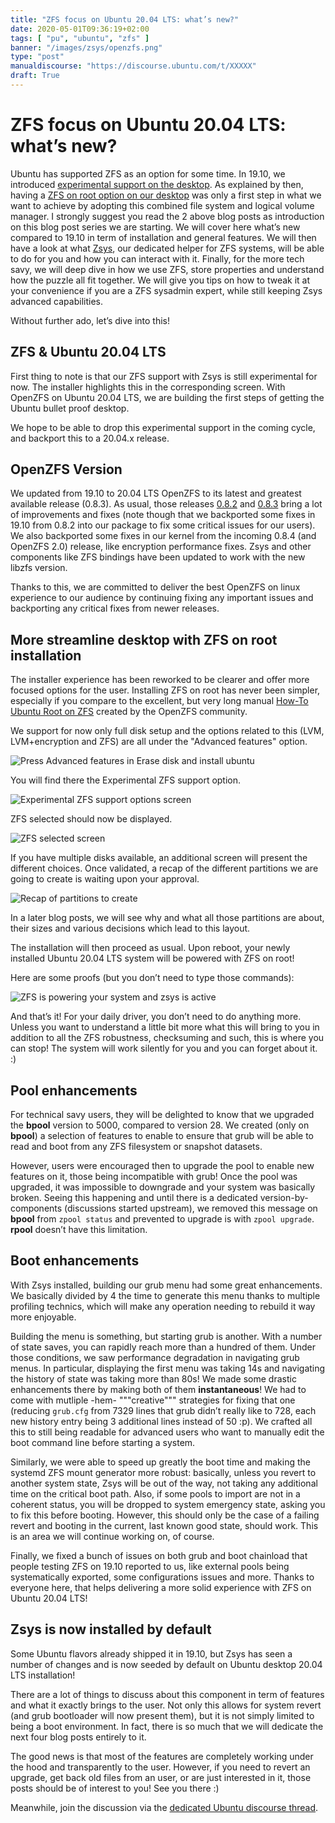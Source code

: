 ```yaml
---
title: "ZFS focus on Ubuntu 20.04 LTS: what’s new?"
date: 2020-05-01T09:36:19+02:00
tags: [ "pu", "ubuntu", "zfs" ]
banner: "/images/zsys/openzfs.png"
type: "post"
manualdiscourse: "https://discourse.ubuntu.com/t/XXXXX"
draft: True
---
```


# ZFS focus on Ubuntu 20.04 LTS: what’s new?

Ubuntu has supported ZFS as an option for some time. In 19.10, we introduced [experimental support on the desktop](https://didrocks.fr/2019/08/06/ubuntu-zfs-support-in-19.10-introduction/). As explained by then, having a [ZFS on root option on our desktop](https://didrocks.fr/2019/10/11/ubuntu-zfs-support-in-19.10-zfs-on-root/) was only a first step in what we want to achieve by adopting this combined file system and logical volume manager. I strongly suggest you read the 2 above blog posts as introduction on this blog post series we are starting. We will cover here what’s new compared to 19.10 in term of installation and general features. We will then have a look at what [Zsys](https://github.com/ubuntu/zsys), our dedicated helper for ZFS systems, will be able to do for you and how you can interact with it. Finally, for the more tech savy, we will deep dive in how we use ZFS, store properties and understand how the puzzle all fit together. We will give you tips on how to tweak it at your convenience if you are a ZFS sysadmin expert, while still keeping Zsys advanced capabilities.

Without further ado, let’s dive into this!

## ZFS & Ubuntu 20.04 LTS

First thing to note is that our ZFS support with Zsys is still experimental for now. The installer highlights this in the corresponding screen. With OpenZFS on Ubuntu 20.04 LTS, we are building the first steps of getting the Ubuntu bullet proof desktop.

We hope to be able to drop this experimental support in the coming cycle, and backport this to a 20.04.x release.

## OpenZFS Version

We updated from 19.10 to 20.04 LTS OpenZFS to its latest and greatest available release (0.8.3). As usual, those releases [0.8.2](https://github.com/openzfs/zfs/releases/tag/zfs-0.8.2) and [0.8.3](https://github.com/openzfs/zfs/releases/tag/zfs-0.8.2) bring a lot of improvements and fixes (note though that we backported some fixes in 19.10 from 0.8.2 into our package to fix some critical issues for our users). We also backported some fixes in our kernel from the incoming 0.8.4 (and OpenZFS 2.0) release, like encryption performance fixes. Zsys and other components like ZFS bindings have been updated to work with the new libzfs version.

Thanks to this, we are committed to deliver the best OpenZFS on linux experience to our audience by continuing fixing any important issues and backporting any critical fixes from newer releases.

## More streamline desktop with ZFS on root installation

The installer experience has been reworked to be clearer and offer more focused options for the user. Installing ZFS on root has never been simpler, especially if you compare to the excellent, but very long manual [How-To Ubuntu Root on ZFS](https://github.com/openzfs/zfs/wiki/Ubuntu-18.04-Root-on-ZFS) created by the OpenZFS community.

We support for now only full disk setup and the options related to this (LVM, LVM+encryption and ZFS) are all under the "Advanced features" option.

![Press Advanced features in Erase disk and install ubuntu](/images/focal/zfs_install_step1.png)

You will find there the Experimental ZFS support option.

![Experimental ZFS support options screen](/images/focal/zfs_install_step2.png)

ZFS selected should now be displayed.

![ZFS selected screen](/images/focal/zfs_install_step3.png)

If you have multiple disks available, an additional screen will present the different choices. Once validated, a recap of the different partitions we are going to create is waiting upon your approval.

![Recap of partitions to create](/images/focal/zfs_install_step4.png)

In a later blog posts, we will see why and what all those partitions are about, their sizes and various decisions which lead to this layout.

The installation will then proceed as usual. Upon reboot, your newly installed Ubuntu 20.04 LTS system will be powered with ZFS on root!

Here are some proofs (but you don’t need to type those commands):

![ZFS is powering your system and zsys is active](/images/focal/zfs_install_done.png)

And that’s it! For your daily driver, you don’t need to do anything more. Unless you want to understand a little bit more what this will bring to you in addition to all the ZFS robustness, checksuming and such, this is where you can stop! The system will work silently for you and you can forget about it. :)

## Pool enhancements

For technical savy users, they will be delighted to know that we upgraded the **bpool** version to 5000, compared to version 28. We created (only on **bpool**) a selection of features to enable to ensure that grub will be able to read and boot from any ZFS filesystem or snapshot datasets.

However, users were encouraged then to upgrade the pool to enable new features on it, those being incompatible with grub! Once the pool was upgraded, it was impossible to downgrade and your system was basically broken. Seeing this happening and until there is a dedicated version-by-components (discussions started upstream), we removed this message on **bpool** from `zpool status` and prevented to upgrade is with `zpool upgrade`. **rpool** doesn’t have this limitation.

## Boot enhancements

With Zsys installed, building our grub menu had some great enhancements. We basically divided by 4 the time to generate this menu thanks to multiple profiling technics, which will make any operation needing to rebuild it way more enjoyable.

Building the menu is something, but starting grub is another. With a number of state saves, you can rapidly reach more than a hundred of them. Under those conditions, we saw performance degradation in navigating grub menus. In particular, displaying the first menu was taking 14s and navigating the history of state was taking more than 80s! We made some drastic enhancements there by making both of them **instantaneous**! We had to come with mutliple -hem- """creative""" strategies for fixing that one (reducing `grub.cfg` from 7329 lines that grub didn’t really like to 728, each new history entry being 3 additional lines instead of 50 :p). We crafted all this to still being readable for advanced users who want to manually edit the boot command line before starting a system.

Similarly, we were able to speed up greatly the boot time and making the systemd ZFS mount generator more robust: basically, unless you revert to another system state, Zsys will be out of the way, not taking any additional time on the critical boot path. Also, if some pools to import are not in a coherent status, you will be dropped to system emergency state, asking you to fix this before booting. However, this should only be the case of a failing revert and booting in the current, last known good state, should work. This is an area we will continue working on, of course.

Finally, we fixed a bunch of issues on both grub and boot chainload that people testing ZFS on 19.10 reported to us, like external pools being systematically exported, some configurations issues and more. Thanks to everyone here, that helps delivering a more solid experience with ZFS on Ubuntu 20.04 LTS!

## Zsys is now installed by default

Some Ubuntu flavors already shipped it in 19.10, but Zsys has seen a number of changes and is now seeded by default on Ubuntu desktop 20.04 LTS installation!

There are a lot of things to discuss about this component in term of features and what it exactly brings to the user. Not only this allows for system revert (and grub bootloader will now present them), but it is not simply limited to being a boot environment. In fact, there is so much that we will dedicate the next four blog posts entirely to it.

The good news is that most of the features are completely working under the hood and transparently to the user. However, if you need to revert an upgrade, get back old files from an user, or are just interested in it, those posts should be of interest to you! See you there :)

Meanwhile, join the discussion via the [dedicated Ubuntu discourse thread](https://discourse.ubuntu.com/t/XXXXX).